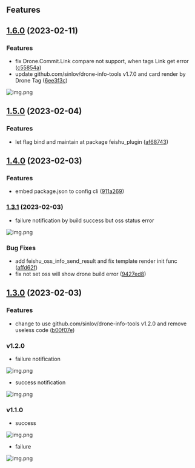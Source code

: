 ## Features

## [1.6.0](https://github.com/sinlov/drone-feishu-group-robot/compare/v1.5.0...v1.6.0) (2023-02-11)


### Features

* fix Drone.Commit.Link compare not support, when tags Link get error ([c55854a](https://github.com/sinlov/drone-feishu-group-robot/commit/c55854acf74887699b754ff51ef8859937665087))
* update github.com/sinlov/drone-info-tools v1.7.0 and card render by Drone Tag ([6ee3f3c](https://github.com/sinlov/drone-feishu-group-robot/commit/6ee3f3cf01459e68aa97ece2358aed0973d2ff96))


![img.png](release-v1.6.x/release-v1.6-tag-render.png)


## [1.5.0](https://github.com/sinlov/drone-feishu-group-robot/compare/v1.4.0...v1.5.0) (2023-02-04)


### Features

* let flag bind and maintain at package feishu_plugin ([af68743](https://github.com/sinlov/drone-feishu-group-robot/commit/af687439627de513eb54750241252aa0de0d8b8c))


## [1.4.0](https://github.com/sinlov/drone-feishu-group-robot/compare/v1.3.1...v1.4.0) (2023-02-03)


### Features

* embed package.json to config cli ([911a269](https://github.com/sinlov/drone-feishu-group-robot/commit/911a26938ce2e81aae62e90d59523e9bb5e5e232))

### [1.3.1](https://github.com/sinlov/drone-feishu-group-robot/compare/v1.3.0...v1.3.1) (2023-02-03)

- failure notification by build success but oss status error

![img.png](release-v1.3/img-v1.3.1-fail.png)

### Bug Fixes

* add feishu_oss_info_send_result and fix template render init func ([affd62f](https://github.com/sinlov/drone-feishu-group-robot/commit/affd62f18aae34fb7d4b6ea3c7715de043847f1c))
* fix not set oss will show drone build error ([9427ed8](https://github.com/sinlov/drone-feishu-group-robot/commit/9427ed8b45a4f67df5da87cee8caa72763538b7b))

## [1.3.0](https://github.com/sinlov/drone-feishu-group-robot/compare/v1.2.0...v1.3.0) (2023-02-03)


### Features

* change to use github.com/sinlov/drone-info-tools v1.2.0 and remove useless code ([b00f07e](https://github.com/sinlov/drone-feishu-group-robot/commit/b00f07e93d2f484a0bbac666185ca2af6f9ec465))

### v1.2.0

- failure notification

![img.png](release-v1.2.0/img-v1.2.0-failure.png)

- success notification

![img.png](release-v1.2.0/img-v1.2.0-success.png)


### v1.1.0

- success

![img.png](release-v1.1.0/img-v1.1.0-success.png)

- failure

![img.png](release-v1.1.0/img-v1.1.0-failure.png)